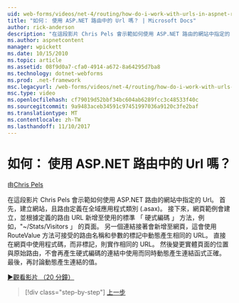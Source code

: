 ```yaml
---
uid: web-forms/videos/net-4/routing/how-do-i-work-with-urls-in-aspnet-routing
title: "如何： 使用 ASP.NET 路由中的 Url 嗎？ | Microsoft Docs"
author: rick-anderson
description: "在這段影片 Chris Pels 會示範如何使用 ASP.NET 路由的網站中指定的 Url。 首先，在建立網站，且路由定義在 Gl...."
ms.author: aspnetcontent
manager: wpickett
ms.date: 10/15/2010
ms.topic: article
ms.assetid: 08f9d0a7-cfa0-4914-a672-8a64295d7ba8
ms.technology: dotnet-webforms
ms.prod: .net-framework
msc.legacyurl: /web-forms/videos/net-4/routing/how-do-i-work-with-urls-in-aspnet-routing
msc.type: video
ms.openlocfilehash: cf79019d52bbf34bc604ab6289fcc3c48533f40c
ms.sourcegitcommit: 9a9483aceb34591c97451997036a9120c3fe2baf
ms.translationtype: MT
ms.contentlocale: zh-TW
ms.lasthandoff: 11/10/2017
---
```

<a name="how-do-i-work-with-urls-in-aspnet-routing"></a>如何： 使用 ASP.NET 路由中的 Url 嗎？
====================
由[Chris Pels](https://twitter.com/chrispels)

在這段影片 Chris Pels 會示範如何使用 ASP.NET 路由的網站中指定的 Url。 首先，建立網站，且路由定義在全域應用程式類別 (.asax)。 接下來，網頁範例會建立，並根據定義的路由 URL 新增至使用的標準 「 硬式編碼 」 方法，例如，"~/Stats/Visitors 」 的頁面。 另一個連結接著會新增至網頁，這會使用 RouteValue 方法可接受的路由名稱和參數的標記中動態產生相同的 URL。 直接在網頁中使用程式碼，而非標記，則實作相同的 URL。 然後變更實體頁面的位置與原始路由，不會再產生硬式編碼的連結中使用而同時動態產生連結函式正確。 最後，再討論動態產生連結的值。

[&#9654;觀看影片 （20 分鐘）](https://channel9.msdn.com/Blogs/ASP-NET-Site-Videos/how-do-i-work-with-urls-in-aspnet-routing)

>[!div class="step-by-step"]
[上一步](how-do-i-use-routing-with-aspnet-web-forms.md)
